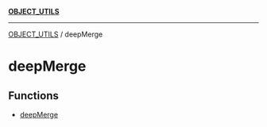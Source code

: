 [**OBJECT_UTILS**](../README.md)

***

[OBJECT_UTILS](../README.md) / deepMerge

# deepMerge

## Functions

- [deepMerge](functions/deepMerge.md)
